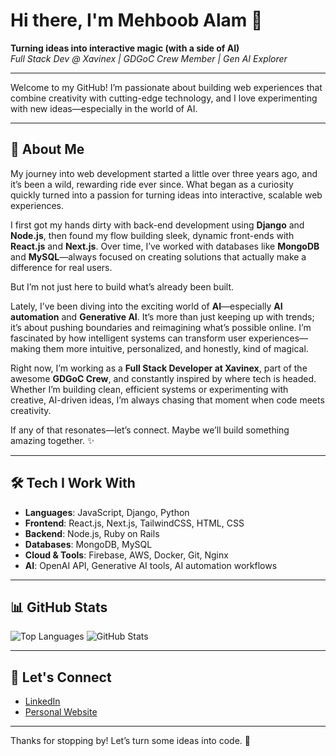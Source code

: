 # Hi there, I'm Mehboob Alam 👋

**Turning ideas into interactive magic (with a side of AI)**  
*Full Stack Dev @ Xavinex | GDGoC Crew Member | Gen AI Explorer*

---

Welcome to my GitHub! I’m passionate about building web experiences that combine creativity with cutting-edge technology, and I love experimenting with new ideas—especially in the world of AI.

---

## 🚀 About Me

My journey into web development started a little over three years ago, and it’s been a wild, rewarding ride ever since. What began as a curiosity quickly turned into a passion for turning ideas into interactive, scalable web experiences.

I first got my hands dirty with back-end development using **Django** and **Node.js**, then found my flow building sleek, dynamic front-ends with **React.js** and **Next.js**. Over time, I’ve worked with databases like **MongoDB** and **MySQL**—always focused on creating solutions that actually make a difference for real users.

But I’m not just here to build what’s already been built.

Lately, I’ve been diving into the exciting world of **AI**—especially **AI automation** and **Generative AI**. It’s more than just keeping up with trends; it’s about pushing boundaries and reimagining what’s possible online. I’m fascinated by how intelligent systems can transform user experiences—making them more intuitive, personalized, and honestly, kind of magical.

Right now, I’m working as a **Full Stack Developer at Xavinex**, part of the awesome **GDGoC Crew**, and constantly inspired by where tech is headed. Whether I’m building clean, efficient systems or experimenting with creative, AI-driven ideas, I’m always chasing that moment when code meets creativity.

If any of that resonates—let’s connect. Maybe we’ll build something amazing together. ✨

---

## 🛠️ Tech I Work With

- **Languages**: JavaScript, Django, Python  
- **Frontend**: React.js, Next.js, TailwindCSS, HTML, CSS  
- **Backend**: Node.js, Ruby on Rails  
- **Databases**: MongoDB, MySQL  
- **Cloud & Tools**: Firebase, AWS, Docker, Git, Nginx  
- **AI**: OpenAI API, Generative AI tools, AI automation workflows

---

## 📊 GitHub Stats

![Top Languages](https://github-readme-stats.vercel.app/api/top-langs/?username=apsdeveloper461&layout=compact)
![GitHub Stats](https://github-readme-stats.vercel.app/api?username=apsdeveloper461&show_icons=true&theme=dark)


---

## 🤝 Let's Connect

- [LinkedIn](https://www.linkedin.com/in/mehboob-alam-3999822b3/)
- [Personal Website](http://mehboobalam.vercel.app/)

---

Thanks for stopping by! Let’s turn some ideas into code. 🚀
